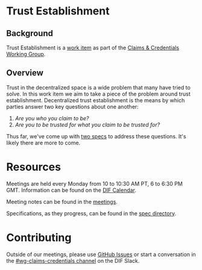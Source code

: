 # Trust Establishment

## Background
Trust Establishment is a [work item](https://github.com/decentralized-identity/claims-credentials/blob/main/work_items/trust_establishment.md) as part of the [Claims & Credentials Working Group](https://github.com/decentralized-identity/claims-credentials).

## Overview

Trust in the decentralized space is a wide problem that many have tried to solve. In this work item we aim to take a piece of the problem around trust establishment. Decentralized trust establishment is the means by which parties answer two key questions about one another:

1. _Are you who you claim to be?_
2. _Are you to be trusted for what you claim to be trusted for?_

Thus far, we've come up with [two specs](./spec) to address these questions. It's likely there are more to come.

# Resources

Meetings are held every Monday from 10 to 10:30 AM PT, 6 to 6:30 PM GMT. Information can be found on the [DIF Calendar](https://bit.ly/dif-calendar).

Meeting notes can be found in the [meetings](./meetings).

Specifications, as they progress, can be found in the [spec directory](./spec).

# Contributing

Outside of our meetings, please use [GitHub Issues](https://github.com/decentralized-identity/trust-establishment/issues) or start a conversation in the [#wg-claims-credentials channel](https://difdn.slack.com/archives/C4X50SNUX) on the DIF Slack.